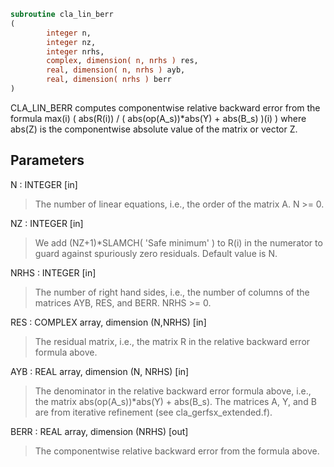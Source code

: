 ```fortran
subroutine cla_lin_berr
(
        integer n,
        integer nz,
        integer nrhs,
        complex, dimension( n, nrhs ) res,
        real, dimension( n, nrhs ) ayb,
        real, dimension( nrhs ) berr
)
```

CLA_LIN_BERR computes componentwise relative backward error from
the formula
max(i) ( abs(R(i)) / ( abs(op(A_s))*abs(Y) + abs(B_s) )(i) )
where abs(Z) is the componentwise absolute value of the matrix
or vector Z.

## Parameters
N : INTEGER [in]
> The number of linear equations, i.e., the order of the
> matrix A.  N >= 0.

NZ : INTEGER [in]
> We add (NZ+1)*SLAMCH( 'Safe minimum' ) to R(i) in the numerator to
> guard against spuriously zero residuals. Default value is N.

NRHS : INTEGER [in]
> The number of right hand sides, i.e., the number of columns
> of the matrices AYB, RES, and BERR.  NRHS >= 0.

RES : COMPLEX array, dimension (N,NRHS) [in]
> The residual matrix, i.e., the matrix R in the relative backward
> error formula above.

AYB : REAL array, dimension (N, NRHS) [in]
> The denominator in the relative backward error formula above, i.e.,
> the matrix abs(op(A_s))*abs(Y) + abs(B_s). The matrices A, Y, and B
> are from iterative refinement (see cla_gerfsx_extended.f).

BERR : REAL array, dimension (NRHS) [out]
> The componentwise relative backward error from the formula above.
